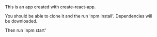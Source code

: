 This is an app created with create-react-app.

You should be able to clone it and the run 'npm install'. Dependencies will be downloaded.

Then run 
'npm start'